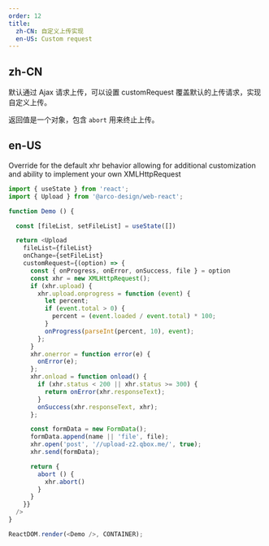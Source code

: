 ```yaml
---
order: 12
title:
  zh-CN: 自定义上传实现
  en-US: Custom request
---
```



## zh-CN

默认通过 Ajax 请求上传，可以设置 customRequest 覆盖默认的上传请求，实现自定义上传。

返回值是一个对象，包含 `abort` 用来终止上传。

## en-US

Override for the default xhr behavior allowing for additional customization and ability to implement your own XMLHttpRequest

```js
import { useState } from 'react';
import { Upload } from '@arco-design/web-react';

function Demo () {

  const [fileList, setFileList] = useState([])

  return <Upload
    fileList={fileList}
    onChange={setFileList}
    customRequest={(option) => {
      const { onProgress, onError, onSuccess, file } = option
      const xhr = new XMLHttpRequest();
      if (xhr.upload) {
        xhr.upload.onprogress = function (event) {
          let percent;
          if (event.total > 0) {
            percent = (event.loaded / event.total) * 100;
          }
          onProgress(parseInt(percent, 10), event);
        };
      }
      xhr.onerror = function error(e) {
        onError(e);
      };
      xhr.onload = function onload() {
        if (xhr.status < 200 || xhr.status >= 300) {
          return onError(xhr.responseText);
        }
        onSuccess(xhr.responseText, xhr);
      };

      const formData = new FormData();
      formData.append(name || 'file', file);
      xhr.open('post', '//upload-z2.qbox.me/', true);
      xhr.send(formData);

      return {
        abort () {
          xhr.abort()
        }
      }
    }}
  />
}

ReactDOM.render(<Demo />, CONTAINER);
```
